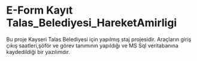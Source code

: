 # E-Form Kayıt Talas_Belediyesi_HareketAmirligi
Bu proje Kayseri Talas Belediyesi için yapılmış staj projesidir.
Araçların giriş çıkış saatleri,şöför ve görev tanımının yapıldığı ve MS Sql veritabanına kaydedildiği bir yazılımdır.
